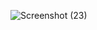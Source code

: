 ![Screenshot (23)](https://github.com/user-attachments/assets/8a930f94-fe8a-400d-98b8-33ba31a7abef)
 
